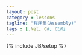 ```yaml
---
layout: post
category : lessons
tagline: "程序集(Assembly)"
tags : [.Net, C#, CLR]
---
```


{% include JB/setup %}
